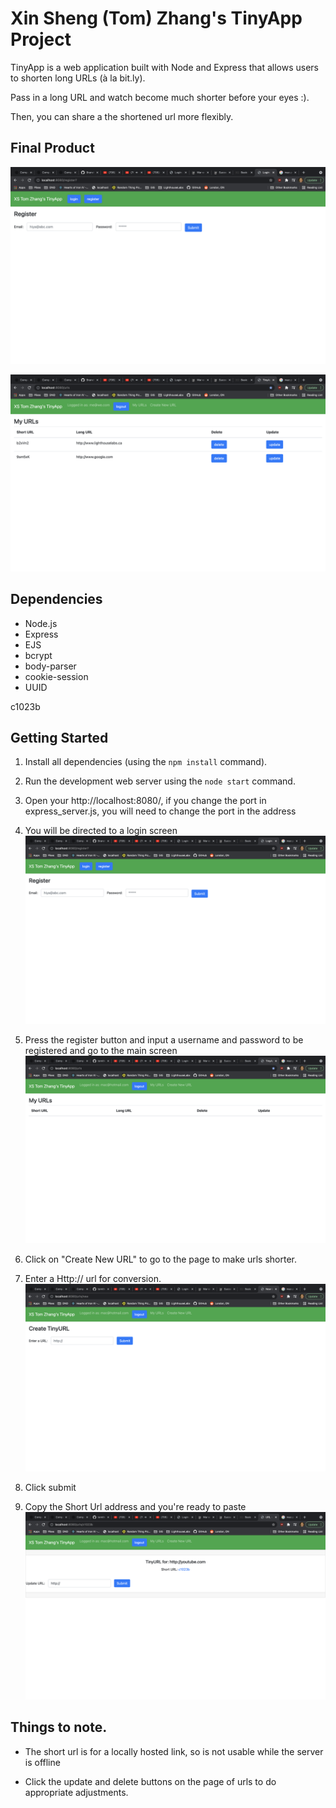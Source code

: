 # Xin Sheng (Tom) Zhang's TinyApp Project

TinyApp is a web application built with Node and Express that allows users to shorten long URLs (à la bit.ly).

Pass in a long URL and watch become much shorter before your eyes :).

Then, you can share a the shortened url more flexibly.

## Final Product

!["The Login Screen"](images/Login.png)

!["Your list of htmls"](images/MainScreen.png)

## Dependencies

- Node.js
- Express
- EJS
- bcrypt
- body-parser
- cookie-session
- UUID

c1023b

## Getting Started

1. Install all dependencies (using the `npm install` command).
2.  Run the development web server using the `node start` command.

3. Open your http://localhost:8080/, if you change the port in express_server.js, you will need to change the port in the address

4. You will be directed to a login screen
!["The Login Screen"](images/Login.png)

5. Press the register button and input a username and password to be registered and go to the main screen
!["Your list of htmls"](images/EmptyList.png)

6. Click on "Create New URL" to go to the page to make urls shorter. 

7. Enter a Http:// url for conversion.
!["Create New Urls"](images/CreateNewUrl.png)

8. Click submit

9. Copy the Short Url address and you're ready to paste
!["Shortened Url"](images/ShortenedUrl.png)

## Things to note.

* The short url is for a locally hosted link, so is not usable while the server is offline

* Click the update and delete buttons on the page of urls to do appropriate adjustments.